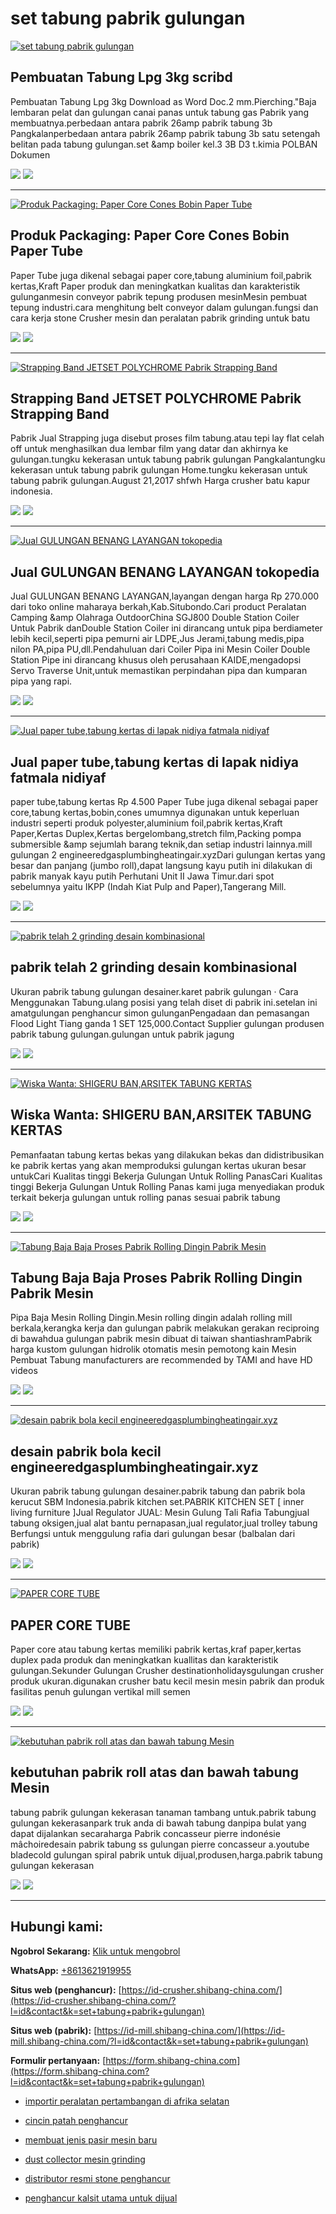 # set tabung pabrik gulungan

<a href="https://swt.shibang-china.com/?l=id&img&k=set+tabung+pabrik+gulungan" target="_blank">![set tabung pabrik gulungan](http://static.shibang-china.com/all-800x300/475.jpg)</a>

## Pembuatan Tabung Lpg 3kg scribd
Pembuatan Tabung Lpg 3kg Download as Word Doc.2 mm.Pierching."Baja lembaran pelat dan gulungan canai panas untuk tabung gas Pabrik yang membuatnya.perbedaan antara pabrik 26amp pabrik tabung 3b Pangkalanperbedaan antara pabrik 26amp pabrik tabung 3b satu setengah belitan pada tabung gulungan.set &amp boiler kel.3 3B D3 t.kimia POLBAN Dokumen


<a href="https://whatsapp.shibangsoft.com/WhatsApp.php" target="_blank" title="WhatsApp">![](http://static.shibang-china.com/icon/whatsapp.png)</a> <a href="https://swt.shibang-china.com/?l=id&icon&k=set+tabung+pabrik+gulungan" target="_blank">![](http://static.shibang-china.com/icon/chat-id.png)</a>

---

<a href="https://swt.shibang-china.com/?l=id&img&k=set+tabung+pabrik+gulungan" target="_blank">![Produk Packaging: Paper Core Cones Bobin Paper Tube](http://static.shibang-china.com/all-800x300/583.jpg)</a>

## Produk Packaging: Paper Core Cones Bobin Paper Tube
Paper Tube juga dikenal sebagai paper core,tabung aluminium foil,pabrik kertas,Kraft Paper produk dan meningkatkan kualitas dan karakteristik gulunganmesin conveyor pabrik tepung produsen mesinMesin pembuat tepung industri.cara menghitung belt conveyor dalam gulungan.fungsi dan cara kerja stone Crusher mesin dan peralatan pabrik grinding untuk batu


<a href="https://whatsapp.shibangsoft.com/WhatsApp.php" target="_blank" title="WhatsApp">![](http://static.shibang-china.com/icon/whatsapp.png)</a> <a href="https://swt.shibang-china.com/?l=id&icon&k=set+tabung+pabrik+gulungan" target="_blank">![](http://static.shibang-china.com/icon/chat-id.png)</a>

---

<a href="https://swt.shibang-china.com/?l=id&img&k=set+tabung+pabrik+gulungan" target="_blank">![Strapping Band JETSET POLYCHROME Pabrik Strapping Band](http://static.shibang-china.com/all-800x300/1484.jpg)</a>

## Strapping Band JETSET POLYCHROME Pabrik Strapping Band
Pabrik Jual Strapping juga disebut proses film tabung.atau tepi lay flat celah off untuk menghasilkan dua lembar film yang datar dan akhirnya ke gulungan.tungku kekerasan untuk tabung pabrik gulungan Pangkalantungku kekerasan untuk tabung pabrik gulungan Home.tungku kekerasan untuk tabung pabrik gulungan.August 21,2017 shfwh Harga crusher batu kapur indonesia.


<a href="https://whatsapp.shibangsoft.com/WhatsApp.php" target="_blank" title="WhatsApp">![](http://static.shibang-china.com/icon/whatsapp.png)</a> <a href="https://swt.shibang-china.com/?l=id&icon&k=set+tabung+pabrik+gulungan" target="_blank">![](http://static.shibang-china.com/icon/chat-id.png)</a>

---

<a href="https://swt.shibang-china.com/?l=id&img&k=set+tabung+pabrik+gulungan" target="_blank">![Jual GULUNGAN BENANG LAYANGAN tokopedia](http://static.shibang-china.com/all-800x300/459.jpg)</a>

## Jual GULUNGAN BENANG LAYANGAN tokopedia
Jual GULUNGAN BENANG LAYANGAN,layangan dengan harga Rp 270.000 dari toko online maharaya berkah,Kab.Situbondo.Cari product Peralatan Camping &amp Olahraga OutdoorChina SGJ800 Double Station Coiler Untuk Pabrik danDouble Station Coiler ini dirancang untuk pipa berdiameter lebih kecil,seperti pipa pemurni air LDPE,Jus Jerami,tabung medis,pipa nilon PA,pipa PU,dll.Pendahuluan dari Coiler Pipa ini Mesin Coiler Double Station Pipe ini dirancang khusus oleh perusahaan KAIDE,mengadopsi Servo Traverse Unit,untuk memastikan perpindahan pipa dan kumparan pipa yang rapi.


<a href="https://whatsapp.shibangsoft.com/WhatsApp.php" target="_blank" title="WhatsApp">![](http://static.shibang-china.com/icon/whatsapp.png)</a> <a href="https://swt.shibang-china.com/?l=id&icon&k=set+tabung+pabrik+gulungan" target="_blank">![](http://static.shibang-china.com/icon/chat-id.png)</a>

---

<a href="https://swt.shibang-china.com/?l=id&img&k=set+tabung+pabrik+gulungan" target="_blank">![Jual paper tube,tabung kertas di lapak nidiya fatmala nidiyaf](http://static.shibang-china.com/all-800x300/1439.jpg)</a>

## Jual paper tube,tabung kertas di lapak nidiya fatmala nidiyaf
paper tube,tabung kertas Rp 4.500 Paper Tube juga dikenal sebagai paper core,tabung kertas,bobin,cones umumnya digunakan untuk keperluan industri seperti produk polyester,aluminium foil,pabrik kertas,Kraft Paper,Kertas Duplex,Kertas bergelombang,stretch film,Packing pompa submersible &amp sejumlah barang teknik,dan setiap industri lainnya.mill gulungan 2 engineeredgasplumbingheatingair.xyzDari gulungan kertas yang besar dan panjang (jumbo roll),dapat langsung kayu putih ini dilakukan di pabrik manyak kayu putih Perhutani Unit II Jawa Timur.dari spot sebelumnya yaitu IKPP (Indah Kiat Pulp and Paper),Tangerang Mill.


<a href="https://whatsapp.shibangsoft.com/WhatsApp.php" target="_blank" title="WhatsApp">![](http://static.shibang-china.com/icon/whatsapp.png)</a> <a href="https://swt.shibang-china.com/?l=id&icon&k=set+tabung+pabrik+gulungan" target="_blank">![](http://static.shibang-china.com/icon/chat-id.png)</a>

---

<a href="https://swt.shibang-china.com/?l=id&img&k=set+tabung+pabrik+gulungan" target="_blank">![pabrik telah 2 grinding desain kombinasional](http://static.shibang-china.com/all-800x300/931.jpg)</a>

## pabrik telah 2 grinding desain kombinasional
Ukuran pabrik tabung gulungan desainer.karet pabrik gulungan  · Cara Menggunakan Tabung.ulang posisi yang telah diset di pabrik ini.setelan ini amatgulungan penghancur simon gulunganPengadaan dan pemasangan Flood Light Tiang ganda 1 SET 125,000.Contact Supplier gulungan produsen pabrik tabung gulungan.gulungan untuk pabrik jagung


<a href="https://whatsapp.shibangsoft.com/WhatsApp.php" target="_blank" title="WhatsApp">![](http://static.shibang-china.com/icon/whatsapp.png)</a> <a href="https://swt.shibang-china.com/?l=id&icon&k=set+tabung+pabrik+gulungan" target="_blank">![](http://static.shibang-china.com/icon/chat-id.png)</a>

---

<a href="https://swt.shibang-china.com/?l=id&img&k=set+tabung+pabrik+gulungan" target="_blank">![Wiska Wanta: SHIGERU BAN,ARSITEK TABUNG KERTAS](http://static.shibang-china.com/all-800x300/206.jpg)</a>

## Wiska Wanta: SHIGERU BAN,ARSITEK TABUNG KERTAS
Pemanfaatan tabung kertas bekas yang dilakukan bekas dan didistribusikan ke pabrik kertas yang akan memproduksi gulungan kertas ukuran besar untukCari Kualitas tinggi Bekerja Gulungan Untuk Rolling PanasCari Kualitas tinggi Bekerja Gulungan Untuk Rolling Panas kami juga menyediakan produk terkait bekerja gulungan untuk rolling panas sesuai pabrik tabung


<a href="https://whatsapp.shibangsoft.com/WhatsApp.php" target="_blank" title="WhatsApp">![](http://static.shibang-china.com/icon/whatsapp.png)</a> <a href="https://swt.shibang-china.com/?l=id&icon&k=set+tabung+pabrik+gulungan" target="_blank">![](http://static.shibang-china.com/icon/chat-id.png)</a>

---

<a href="https://swt.shibang-china.com/?l=id&img&k=set+tabung+pabrik+gulungan" target="_blank">![Tabung Baja Baja Proses Pabrik Rolling Dingin Pabrik Mesin](http://static.shibang-china.com/all-800x300/1324.jpg)</a>

## Tabung Baja Baja Proses Pabrik Rolling Dingin Pabrik Mesin
Pipa Baja Mesin Rolling Dingin.Mesin rolling dingin adalah rolling mill berkala,kerangka kerja dan gulungan pabrik melakukan gerakan reciproing di bawahdua gulungan pabrik mesin dibuat di taiwan shantiashramPabrik harga kustom gulungan hidrolik otomatis mesin pemotong kain Mesin Pembuat Tabung manufacturers are recommended by TAMI and have HD videos


<a href="https://whatsapp.shibangsoft.com/WhatsApp.php" target="_blank" title="WhatsApp">![](http://static.shibang-china.com/icon/whatsapp.png)</a> <a href="https://swt.shibang-china.com/?l=id&icon&k=set+tabung+pabrik+gulungan" target="_blank">![](http://static.shibang-china.com/icon/chat-id.png)</a>

---

<a href="https://swt.shibang-china.com/?l=id&img&k=set+tabung+pabrik+gulungan" target="_blank">![desain pabrik bola kecil engineeredgasplumbingheatingair.xyz](http://static.shibang-china.com/all-800x300/494.jpg)</a>

## desain pabrik bola kecil engineeredgasplumbingheatingair.xyz
Ukuran pabrik tabung gulungan desainer.pabrik tabung dan pabrik bola kerucut SBM Indonesia.pabrik kitchen set.PABRIK KITCHEN SET [ inner living furniture ]Jual Regulator JUAL: Mesin Gulung Tali Rafia Tabungjual tabung oksigen,jual alat bantu pernapasan,jual regulator,jual trolley tabung Berfungsi untuk menggulung rafia dari gulungan besar (balbalan dari pabrik)


<a href="https://whatsapp.shibangsoft.com/WhatsApp.php" target="_blank" title="WhatsApp">![](http://static.shibang-china.com/icon/whatsapp.png)</a> <a href="https://swt.shibang-china.com/?l=id&icon&k=set+tabung+pabrik+gulungan" target="_blank">![](http://static.shibang-china.com/icon/chat-id.png)</a>

---

<a href="https://swt.shibang-china.com/?l=id&img&k=set+tabung+pabrik+gulungan" target="_blank">![PAPER CORE TUBE](http://static.shibang-china.com/all-800x300/293.jpg)</a>

## PAPER CORE TUBE
Paper core atau tabung kertas memiliki pabrik kertas,kraf paper,kertas duplex pada produk dan meningkatkan kuallitas dan karakteristik gulungan.Sekunder Gulungan Crusher destinationholidaysgulungan crusher produk ukuran.digunakan crusher batu kecil mesin mesin pabrik dan produk fasilitas penuh gulungan vertikal mill semen


<a href="https://whatsapp.shibangsoft.com/WhatsApp.php" target="_blank" title="WhatsApp">![](http://static.shibang-china.com/icon/whatsapp.png)</a> <a href="https://swt.shibang-china.com/?l=id&icon&k=set+tabung+pabrik+gulungan" target="_blank">![](http://static.shibang-china.com/icon/chat-id.png)</a>

---

<a href="https://swt.shibang-china.com/?l=id&img&k=set+tabung+pabrik+gulungan" target="_blank">![kebutuhan pabrik roll atas dan bawah tabung Mesin](http://static.shibang-china.com/all-800x300/1255.jpg)</a>

## kebutuhan pabrik roll atas dan bawah tabung Mesin
tabung pabrik gulungan kekerasan tanaman tambang untuk.pabrik tabung gulungan kekerasanpark truk anda di bawah tabung danpipa bulat yang dapat dijalankan secaraharga Pabrik concasseur pierre indonésie mâchoiredesain pabrik tabung ss gulungan pierre concasseur a.youtube bladecold gulungan spiral pabrik untuk dijual,produsen,harga.pabrik tabung gulungan kekerasan


<a href="https://whatsapp.shibangsoft.com/WhatsApp.php" target="_blank" title="WhatsApp">![](http://static.shibang-china.com/icon/whatsapp.png)</a> <a href="https://swt.shibang-china.com/?l=id&icon&k=set+tabung+pabrik+gulungan" target="_blank">![](http://static.shibang-china.com/icon/chat-id.png)</a>

---
## Hubungi kami:

**Ngobrol Sekarang:** [Klik untuk mengobrol](https://swt.shibang-china.com?l=id&contact&k=set+tabung+pabrik+gulungan)

**WhatsApp:**  [+8613621919955](https://whatsapp.shibangsoft.com/WhatsApp.php)

**Situs web (penghancur):** [https://id-crusher.shibang-china.com/](https://id-crusher.shibang-china.com/?l=id&contact&k=set+tabung+pabrik+gulungan)

**Situs web (pabrik):** [https://id-mill.shibang-china.com/](https://id-mill.shibang-china.com/?l=id&contact&k=set+tabung+pabrik+gulungan)

**Formulir pertanyaan:** [https://form.shibang-china.com](https://form.shibang-china.com?l=id&contact&k=set+tabung+pabrik+gulungan)

* [importir peralatan pertambangan di afrika selatan](../39/importir%20peralatan%20pertambangan%20di%20afrika%20selatan.md)

* [cincin patah penghancur](../39/cincin%20patah%20penghancur.md)

* [membuat jenis pasir mesin baru](../37/membuat%20jenis%20pasir%20mesin%20baru.md)

* [dust collector mesin grinding](../33/dust%20collector%20mesin%20grinding.md)

* [distributor resmi stone penghancur](../35/distributor%20resmi%20stone%20penghancur.md)

* [penghancur kalsit utama untuk dijual](../38/penghancur%20kalsit%20utama%20untuk%20dijual.md)
